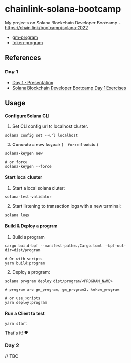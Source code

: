 # chainlink-solana-bootcamp

My projects on Solana Blockchain Developer Bootcamp - https://chain.link/bootcamp/solana-2022

- [gm-program](/gm-program)
- [token-program](/token-program)

## References
### Day 1

- [Day 1 - Presentation](https://drive.google.com/file/d/19j241YdwF1p2y6SP_S-HCdmsL7ds-kB4/view)
- [Solana Blockchain Developer Bootcamp Day 1 Exercises](https://docs.google.com/document/d/e/2PACX-1vSOgwdz9-vpBDwh3Epr3fdjzGyMWB1GHNT4H7YysNRyBFRJ0_qpcafgGcZUgNJLoyTH9IBVBaaInHsc/pub)

## Usage

#### Configure Solana CLI

1. Set CLI config url to localhost cluster.

```
solana config set --url localhost
```

2. Generate a new keypair (`--force` if exists.)

```
solana-keygen new

# or force
solana-keygen --force
```

#### Start local cluster

1. Start a local solana cluter:

```
solana-test-validator
```

2. Start listening to transaction logs with a new terminal:

```
solana logs
```

#### Build & Deploy a program

1. Build a program

```
cargo build-bpf --manifest-path=./Cargo.toml --bpf-out-dir=dist/program

# Or with scripts
yarn build:program
```

2. Deploy a program:

```
solana program deploy dist/program/<PROGRAM_NAME>

# program are gm_program, gm_program2, token_program

# or use scripts
yarn deploy:program
```

#### Run a Client to test

```
yarn start
```

That's it! ❤️

### Day 2

// TBC
